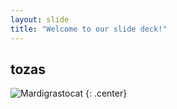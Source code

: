 ```yaml
---
layout: slide
title: "Welcome to our slide deck!"
---
```


tozas 
---

![Mardigrastocat](https://octodex.github.com/images/Mardigrastocat.png)
{: .center}
